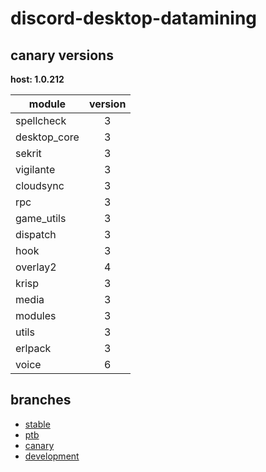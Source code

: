 # discord-desktop-datamining

## canary versions

**host: 1.0.212**

| module | version |
| ------ | :-----: |
| spellcheck | 3 |
| desktop_core | 3 |
| sekrit | 3 |
| vigilante | 3 |
| cloudsync | 3 |
| rpc | 3 |
| game_utils | 3 |
| dispatch | 3 |
| hook | 3 |
| overlay2 | 4 |
| krisp | 3 |
| media | 3 |
| modules | 3 |
| utils | 3 |
| erlpack | 3 |
| voice | 6 |

## branches

- [stable](https://github.com/OpenAsar/discord-desktop-datamining/tree/stable)
- [ptb](https://github.com/OpenAsar/discord-desktop-datamining/tree/ptb)
- [canary](https://github.com/OpenAsar/discord-desktop-datamining/tree/canary)
- [development](https://github.com/OpenAsar/discord-desktop-datamining/tree/development)